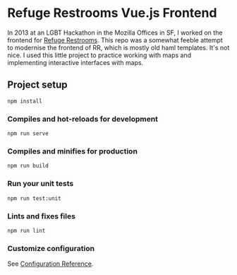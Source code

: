 # Refuge Restrooms Vue.js Frontend
In 2013 at an LGBT Hackathon in the Mozilla Offices in SF, I worked on the frontend for [Refuge Restrooms](www.refugerestrooms.org). This repo was a somewhat feeble attempt to modernise the frontend of RR, which is mostly old haml templates. It's not nice. I used this little project to practice working with maps and implementing interactive interfaces with maps. 

## Project setup
```
npm install
```

### Compiles and hot-reloads for development
```
npm run serve
```

### Compiles and minifies for production
```
npm run build
```

### Run your unit tests
```
npm run test:unit
```

### Lints and fixes files
```
npm run lint
```

### Customize configuration
See [Configuration Reference](https://cli.vuejs.org/config/).
